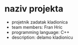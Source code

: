 # naziv projekta
- projetnik zadatak kladionica
- team members: Fran Hric
- programming language: C++
- description: delamo kladionicu
